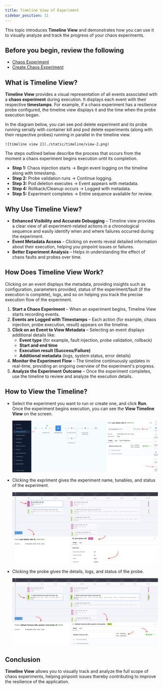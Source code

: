 ```yaml
---
title: Timeline View of Experiment
sidebar_position: 11
---
```


This topic introduces **Timeline View** and demonstrates how you can use it to visually analyze and track the progress of your chaos experiments.

## Before you begin, review the following

- [Chaos Experiment](/docs/chaos-engineering/use-harness-ce/experiments/)
- [Create Chaos Experiment](/docs/chaos-engineering/use-harness-ce/experiments/create-experiments)

## What is Timeline View?
**Timeline View** provides a visual representation of all events associated with a **chaos experiment** during execution. It displays each event with their respective **timestamps**. 
For example, if a chaos experiment has a resilience probe configured, the timeline view displays it and the time when the probe execution began.

In the diagram below, you can see pod delete experiment and its probe running serially with container kill and pod delete experiments (along with their respective probes) running in parallel in the timeline view. 

	![timeline view 2](./static/timeline/view-2.png)

The steps outlined below describe the process that occurs from the moment a chaos experiment begins execution until its completion.

- **Step 1:** Chaos injection starts → Begin event logging on the timeline along with timestamp.
- **Step 2:** Probe validation runs → Continue logging.
- **Step 3:** Pod deletion executes → Event appears with metadata.
- **Step 4:** Rollback/Cleanup occurs → Logged with metadata.
- **Step 5:** Experiment completes → Entire sequence available for review.

## Why Use Timeline View?
- **Enhanced Visibility and Accurate Debugging** – Timeline view provides a clear view of all experiment-related actions in a chronological sequence and easily identify when and where failures occurred during the experiment.
- **Event Metadata Access** – Clicking on events reveal detailed information about their execution, helping you pinpoint issues or failures.
- **Better Experiment Analysis** – Helps in understanding the effect of chaos faults and probes over time.

## How Does Timeline View Work?

Clicking on an event displays the metadata, providing insights such as configuration, parameters provided, status of the experiment/fault (if the execution is complete), logs, and so on helping you track the precise execution flow of the experiment.

1. **Start a Chaos Experiment** – When an experiment begins, Timeline View starts recording events.
2. **Events are Logged with Timestamps** – Each action (for example, chaos injection, probe execution, result) appears on the timeline.
3. **Click on an Event to View Metadata** – Selecting an event displays additional details like:
   - **Event type** (for example, fault injection, probe validation, rollback)
   - **Start and end time**
   - **Execution result (Success/Failure)**
   - **Additional metadata** (logs, system status, error details)
4. **Monitor the Experiment Flow** – The timeline continuously updates in real-time, providing an ongoing overview of the experiment's progress.
5. **Analyze the Experiment Outcome** – Once the experiment completes, use the timeline to review and analyze the execution details.

## How to View the Timeline?
- Select the experiment you want to run or create one, and click **Run**. Once the experiment begins execution, you can see the **View Timeline View** on the screen. 

	![timeline view](./static/timeline/view-timeline-1.png)

- Clicking the expriment gives the experiment name, tunables, and status of the experiment.

	![experiment information view](./static/timeline/exp-info-4.png)

- Clicking the probe gives the details, logs, and status of the probe.
	
	![probe information view](./static/timeline/probe-info-3.png)


## Conclusion
**Timeline View** allows you to visually track and analyze the full scope of chaos experiments, helping pinpoint issues thereby contributing to improve the resilience of the application.
